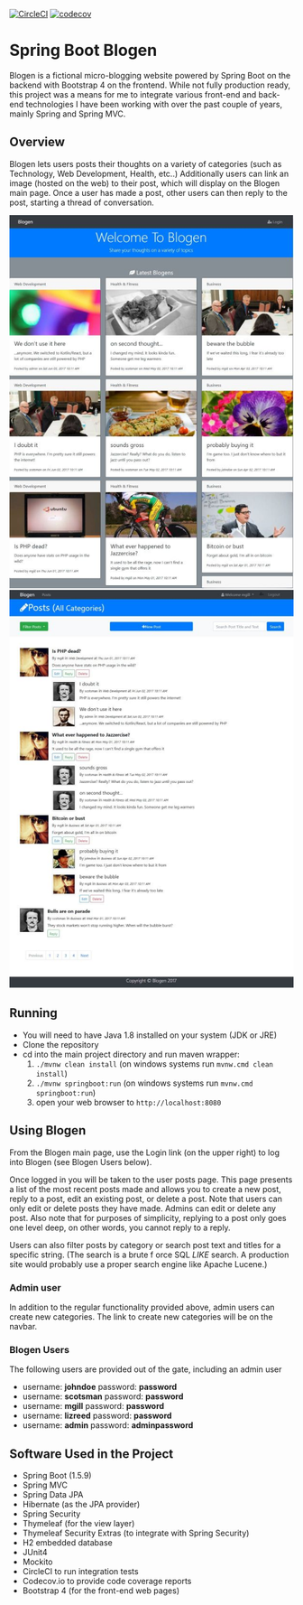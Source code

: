 [![CircleCI](https://circleci.com/gh/strohs/springboot-blogen.svg?style=svg)](https://circleci.com/gh/strohs/springboot-blogen)
[![codecov](https://codecov.io/gh/strohs/springboot-blogen/branch/master/graph/badge.svg)](https://codecov.io/gh/strohs/springboot-blogen)


Spring Boot Blogen
==========================================================================================
Blogen is a fictional micro-blogging website powered by Spring Boot on the backend with Bootstrap 4 on the frontend.
While not fully production ready, this project was a means for me to integrate various front-end and back-end technologies
I have been working with over the past couple of years, mainly Spring and Spring MVC.

## Overview
Blogen lets users posts their thoughts on a variety of categories (such as Technology, Web Development, Health, etc..)
Additionally users can link an image (hosted on the web) to their post, which will display on the Blogen main page.
Once a user has made a post, other users can then reply to the post, starting a thread of conversation.

![Blogen Main Page](https://github.com/strohs/springboot-blogen/blob/master/BlogenMain.jpg)
![Blogen Posts Page](https://github.com/strohs/springboot-blogen/blob/master/BlogenPosts.jpg)


## Running
* You will need to have Java 1.8 installed on your system (JDK or JRE)
* Clone the repository
* cd into the main project directory and run maven wrapper:
  1. ```./mvnw clean install```   (on windows systems run ```mvnw.cmd clean install```)
  2. ```./mvnw springboot:run```  (on windows systems run ```mvnw.cmd springboot:run```)
  3. open your web browser to ```http://localhost:8080```


## Using Blogen
From the Blogen main page, use the Login link (on the upper right) to log into Blogen (see Blogen Users below).


Once logged in you will be taken to the user posts page. This page presents a list of the most recent posts made and allows
you to create a new post, reply to a post, edit an existing post, or delete a post. Note that users can only edit or
delete posts they have made. Admins can edit or delete any post. Also note that for purposes of simplicity, replying to a
post only goes one level deep, on other words, you cannot reply to a reply.


Users can also filter posts by category or search post text and titles for a specific string. (The search is a brute f
orce SQL *LIKE* search. A production site would probably use a proper search engine like Apache Lucene.)

### Admin user
In addition to the regular functionality provided above, admin users can create new categories. The link to create new
 categories will be on the navbar.



### Blogen Users
The following users are provided out of the gate, including an admin user
* username: **johndoe** password: **password**
* username: **scotsman** password: **password**
* username: **mgill** password: **password**
* username: **lizreed** password: **password**
* username: **admin** password: **adminpassword**

## Software Used in the Project
* Spring Boot (1.5.9)
* Spring MVC
* Spring Data JPA
* Hibernate (as the JPA provider)
* Spring Security
* Thymeleaf (for the view layer)
* Thymeleaf Security Extras (to integrate with Spring Security)
* H2 embedded database
* JUnit4
* Mockito
* CircleCI to run integration tests
* Codecov.io to provide code coverage reports
* Bootstrap 4 (for the front-end web pages)





